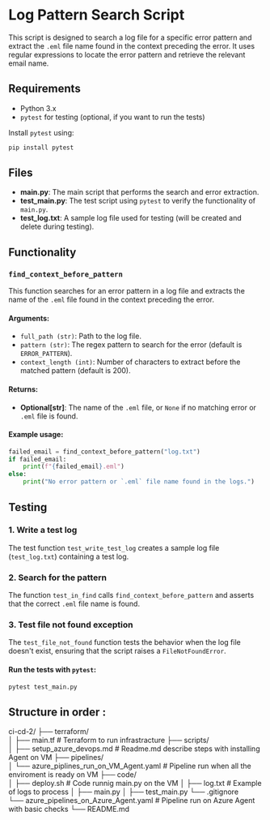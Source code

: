 # Log Pattern Search Script

This script is designed to search a log file for a specific error pattern and extract the `.eml` file name found in the context preceding the error. It uses regular expressions to locate the error pattern and retrieve the relevant email name.


## Requirements

- Python 3.x
- `pytest` for testing (optional, if you want to run the tests)

Install `pytest` using:

```bash
pip install pytest
```

## Files

- **main.py**: The main script that performs the search and error extraction.
- **test_main.py**: The test script using `pytest` to verify the functionality of `main.py`.
- **test_log.txt**: A sample log file used for testing (will be created and delete during testing).

## Functionality

### `find_context_before_pattern`

This function searches for an error pattern in a log file and extracts the name of the `.eml` file found in the context preceding the error.

#### Arguments:

- `full_path (str)`: Path to the log file.
- `pattern (str)`: The regex pattern to search for the error (default is `ERROR_PATTERN`).
- `context_length (int)`: Number of characters to extract before the matched pattern (default is 200).

#### Returns:

- **Optional[str]**: The name of the `.eml` file, or `None` if no matching error or `.eml` file is found.

#### Example usage:

```python
failed_email = find_context_before_pattern("log.txt")
if failed_email:
    print(f"{failed_email}.eml")
else:
    print("No error pattern or `.eml` file name found in the logs.")
```

## Testing

### 1. **Write a test log**

The test function `test_write_test_log` creates a sample log file (`test_log.txt`) containing a test log.

### 2. **Search for the pattern**

The function `test_in_find` calls `find_context_before_pattern` and asserts that the correct `.eml` file name is found.

### 3. **Test file not found exception**

The `test_file_not_found` function tests the behavior when the log file doesn't exist, ensuring that the script raises a `FileNotFoundError`.

#### Run the tests with `pytest`:

```bash
pytest test_main.py
```

## Structure in order :

ci-cd-2/
├── terraform/                  
│   ├── main.tf                                 # Terraform to run infrastracture
├── scripts/                    
│   ├── setup_azure_devops.md                  # Readme.md describe steps with installing Agent on VM
├── pipelines/                  
│   └── azure_piplines_run_on_VM_Agent.yaml    # Pipeline run when all the enviroment is ready on VM 
├── code/                       
│   ├── deploy.sh                               # Code runnig main.py on the VM
│   ├── log.txt                                 # Example of logs to process
│   ├── main.py
│   ├── test_main.py
└── .gitignore  
└── azure_pipelines_on_Azure_Agent.yaml         # Pipeline run on Azure Agent with basic checks
└── README.md                  
